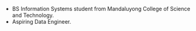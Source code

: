 - BS Information Systems student from Mandaluyong College of Science and Technology.
- Aspiring Data Engineer.

<!---
M-M-I-V/M-M-I-V is a ✨ special ✨ repository because its `README.md` (this file) appears on your GitHub profile.
You can click the Preview link to take a look at your changes.
--->
